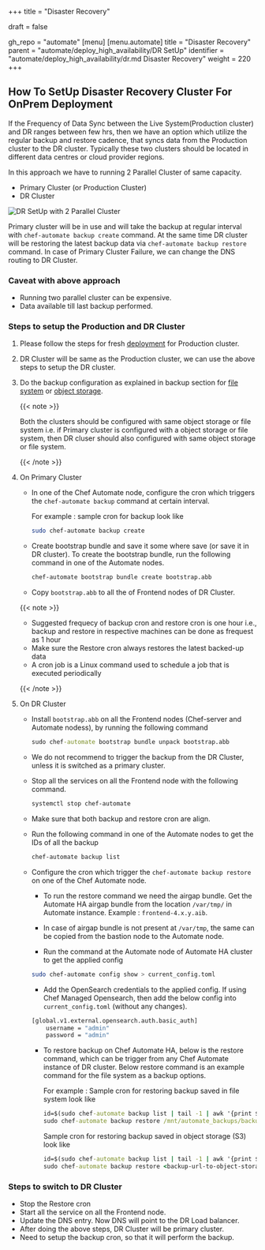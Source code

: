 +++
title = "Disaster Recovery"

draft = false

gh_repo = "automate"
[menu]
  [menu.automate]
    title = "Disaster Recovery"
    parent = "automate/deploy_high_availability/DR SetUp"
    identifier = "automate/deploy_high_availability/dr.md Disaster Recovery"
    weight = 220
+++

## How To SetUp Disaster Recovery Cluster For OnPrem Deployment

If the Frequency of Data Sync between the Live System(Production cluster) and DR ranges between few hrs, then we have an option which utilize the regular backup and restore cadence, that syncs data from the Production cluster to the DR cluster.
Typically these two clusters should be located in different data centres or cloud provider regions.

In this approach we have to running 2 Parallel Cluster of same capacity.

- Primary Cluster (or Production Cluster)
- DR Cluster

![DR SetUp with 2 Parallel Cluster](/images/automate/DR-2-cluster.png)

Primary cluster will be in use and will take the backup at regular interval with `chef-automate backup create` command. At the same time DR cluster will be restoring the latest backup data via `chef-automate backup restore` command.
In case of Primary Cluster Failure, we can change the DNS routing to DR Cluster.

### Caveat with above approach

- Running two parallel cluster can be expensive.
- Data available till last backup performed.

### Steps to setup the Production and DR Cluster

1. Please follow the steps for fresh [deployment](/automate/ha_onprim_deployment_procedure/#Run-these-steps-on-Bastion-Host-Machine) for Production cluster.

1. DR Cluster will be same as the Production cluster, we can use the above steps to setup the DR cluster.

1. Do the backup configuration as explained in backup section for [file system](/automate/ha_backup_restore_prerequisites/#pre-backup-configuration-for-file-system-backup) or [object storage](https://deploy-preview-7425--chef-automate.netlify.app/automate/ha_backup_restore_prerequisites/#pre-backup-configuration-for-object-storage).

    {{< note >}}

    Both the clusters should be configured with same object storage or file system i.e.
    if Primary cluster is configured with a object storage or file system,
    then DR cluser should also configured with same object storage or file system.

    {{< /note >}}

1. On Primary Cluster

    - In one of the Chef Automate node, configure the cron which triggers the `chef-automate backup` command at certain interval.

        For example : sample cron for backup look like

        ```sh
        sudo chef-automate backup create
        ```

    - Create bootstrap bundle and save it some where save (or save it in DR cluster). To create the bootstrap bundle, run the following command in one of the Automate nodes.

        ```sh
        chef-automate bootstrap bundle create bootstrap.abb
        ```

    - Copy `bootstrap.abb` to all the of Frontend nodes of DR Cluster.

    {{< note >}}

    - Suggested frequecy of backup cron and restore cron is one hour i.e., backup and restore in respective machines can be done as frequest as 1 hour
    - Make sure the Restore cron always restores the latest backed-up data
    - A cron job is a Linux command used to schedule a job that is executed periodically

    {{< /note >}}

1. On DR Cluster

    - Install `bootstrap.abb` on all the Frontend nodes (Chef-server and Automate nodess), by running the following command

        ```cmd
        sudo chef-automate bootstrap bundle unpack bootstrap.abb
        ```

    - We do not recommend to trigger the backup from the DR Cluster, unless it is switched as a primary cluster.

    - Stop all the services on all the Frontend node with the following command.

        ```sh
        systemctl stop chef-automate
        ```

    - Make sure that both backup and restore cron are align.

    - Run the following command in one of the Automate nodes to get the IDs of all the backup

        ```sh
        chef-automate backup list
        ```

    - Configure the cron which trigger the `chef-automate backup restore` on one of the Chef Automate node.

        - To run the restore command we need the airgap bundle. Get the Automate HA airgap bundle from the location `/var/tmp/` in Automate instance. Example : `frontend-4.x.y.aib`.

        - In case of airgap bundle is not present at `/var/tmp`, the same can be copied from the bastion node to the Automate node.

        - Run the command at the Automate node of Automate HA cluster to get the applied config

        ```bash
        sudo chef-automate config show > current_config.toml
        ```

        - Add the OpenSearch credentials to the applied config. If using Chef Managed Opensearch, then add the below config into `current_config.toml` (without any changes).

        ```bash
        [global.v1.external.opensearch.auth.basic_auth]
            username = "admin"
            password = "admin"
        ```

        - To restore backup on Chef Automate HA, below is the restore command, which can be trigger from any Chef Automate instance of DR cluster. Below restore command is an example command for the file system as a backup options.

            For example : Sample cron for restoring backup saved in file system look like

            ```cmd
            id=$(sudo chef-automate backup list | tail -1 | awk '{print $1}')
            sudo chef-automate backup restore /mnt/automate_backups/backups/$id/ --patch-config current_config.toml --airgap-bundle /var/tmp/frontend-4.x.y.aib --skip-preflight
            ```

            Sample cron for restoring backup saved in object storage (S3) look like

            ```cmd
            id=$(sudo chef-automate backup list | tail -1 | awk '{print $1}')
            sudo chef-automate backup restore <backup-url-to-object-storage>/automate/$id/ --patch-config current_config.toml --airgap-bundle /var/tmp/frontend-4.x.y.aib --skip-preflight --s3-access-key "Access_Key"  --s3-secret-key "Secret_Key"
            ```

### Steps to switch to DR Cluster

- Stop the Restore cron
- Start all the service on all the Frontend node.
- Update the DNS entry. Now DNS will point to the DR Load balancer.
- After doing the above steps, DR Cluster will be primary cluster.
- Need to setup the backup cron, so that it will perform the backup.

